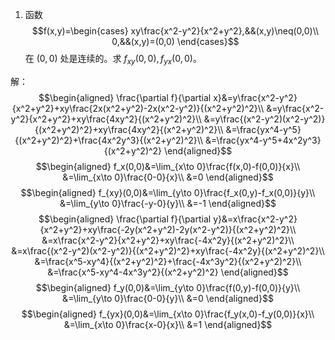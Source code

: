 1. 函数
$$f(x,y)=\begin{cases}
xy\frac{x^2-y^2}{x^2+y^2},&&(x,y)\neq(0,0)\\
0,&&(x,y)=(0,0)
\end{cases}$$
在 $(0,0)$ 处是连续的。求 $f_{xy}(0,0),f_{yx}(0,0)$。

解：
$$\begin{aligned}
\frac{\partial f}{\partial x}&=y\frac{x^2-y^2}{x^2+y^2}+xy\frac{2x(x^2+y^2)-2x(x^2-y^2)}{(x^2+y^2)^2}\\
&=y\frac{x^2-y^2}{x^2+y^2}+xy\frac{4xy^2}{(x^2+y^2)^2}\\
&=y\frac{(x^2-y^2)(x^2-y^2)}{(x^2+y^2)^2}+xy\frac{4xy^2}{(x^2+y^2)^2}\\
&=\frac{yx^4-y^5}{(x^2+y^2)^2}+\frac{4x^2y^3}{(x^2+y^2)^2}\\
&=\frac{yx^4-y^5+4x^2y^3}{(x^2+y^2)^2}
\end{aligned}$$
$$\begin{aligned}
f_x(0,0)&=\lim_{x\to 0}\frac{f(x,0)-f(0,0)}{x}\\
&=\lim_{x\to 0}\frac{0-0}{x}\\
&=0
\end{aligned}$$
$$\begin{aligned}
f_{xy}(0,0)&=\lim_{y\to 0}\frac{f_x(0,y)-f_x(0,0)}{y}\\
&=\lim_{y\to 0}\frac{-y-0}{y}\\
&=-1
\end{aligned}$$
$$\begin{aligned}
\frac{\partial f}{\partial y}&=x\frac{x^2-y^2}{x^2+y^2}+xy\frac{-2y(x^2+y^2)-2y(x^2-y^2)}{(x^2+y^2)^2}\\
&=x\frac{x^2-y^2}{x^2+y^2}+xy\frac{-4x^2y}{(x^2+y^2)^2}\\
&=x\frac{(x^2-y^2)(x^2-y^2)}{(x^2+y^2)^2}+xy\frac{-4x^2y}{(x^2+y^2)^2}\\
&=\frac{x^5-xy^4}{(x^2+y^2)^2}+\frac{-4x^3y^2}{(x^2+y^2)^2}\\
&=\frac{x^5-xy^4-4x^3y^2}{(x^2+y^2)^2}
\end{aligned}$$
$$\begin{aligned}
f_y(0,0)&=\lim_{y\to 0}\frac{f(0,y)-f(0,0)}{y}\\
&=\lim_{y\to 0}\frac{0-0}{y}\\
&=0
\end{aligned}$$
$$\begin{aligned}
f_{yx}(0,0)&=\lim_{x\to 0}\frac{f_y(x,0)-f_y(0,0)}{x}\\
&=\lim_{x\to 0}\frac{x-0}{x}\\
&=1
\end{aligned}$$

